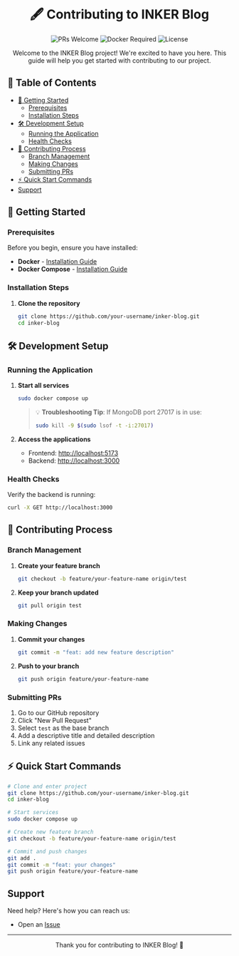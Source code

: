 <div align="center">

# 🖋️ Contributing to INKER Blog

<p align="center">
  <img src="https://img.shields.io/badge/PRs-welcome-brightgreen.svg?style=flat-square" alt="PRs Welcome" />
  <img src="https://img.shields.io/badge/docker-required-blue.svg?style=flat-square" alt="Docker Required" />
  <img src="https://img.shields.io/badge/license-MIT-orange.svg?style=flat-square" alt="License" />
</p>

Welcome to the INKER Blog project! We're excited to have you here. This guide will help you get started with contributing to our project.

</div>

## 📑 Table of Contents

- [🚀 Getting Started](#-getting-started)
  - [Prerequisites](#prerequisites)
  - [Installation Steps](#installation-steps)
- [🛠️ Development Setup](#️-development-setup)
  - [Running the Application](#running-the-application)
  - [Health Checks](#health-checks)
- [📝 Contributing Process](#-contributing-process)
  - [Branch Management](#branch-management)
  - [Making Changes](#making-changes)
  - [Submitting PRs](#submitting-prs)
- [⚡ Quick Start Commands](#-quick-start-commands)
- [Support](#-support)

## 🚀 Getting Started

### Prerequisites

Before you begin, ensure you have installed:

- **Docker** - [Installation Guide](https://docs.docker.com/engine/install)
- **Docker Compose** - [Installation Guide](https://docs.docker.com/compose/install/linux)

### Installation Steps

1. **Clone the repository**
   ```bash
   git clone https://github.com/your-username/inker-blog.git
   cd inker-blog
   ```

## 🛠️ Development Setup

### Running the Application

1. **Start all services**
   ```bash
   sudo docker compose up
   ```

   > 💡 **Troubleshooting Tip**: If MongoDB port 27017 is in use:
   > ```bash
   > sudo kill -9 $(sudo lsof -t -i:27017)
   > ```

2. **Access the applications**
   - Frontend: [http://localhost:5173](http://localhost:5173)
   - Backend: [http://localhost:3000](http://localhost:3000)

### Health Checks

Verify the backend is running:
```bash
curl -X GET http://localhost:3000
```

## 📝 Contributing Process

### Branch Management

1. **Create your feature branch**
   ```bash
   git checkout -b feature/your-feature-name origin/test
   ```

2. **Keep your branch updated**
   ```bash
   git pull origin test
   ```

### Making Changes

1. **Commit your changes**
   ```bash
   git commit -m "feat: add new feature description"
   ```

2. **Push to your branch**
   ```bash
   git push origin feature/your-feature-name
   ```

### Submitting PRs

1. Go to our GitHub repository
2. Click "New Pull Request"
3. Select `test` as the base branch
4. Add a descriptive title and detailed description
5. Link any related issues

## ⚡ Quick Start Commands

```bash
# Clone and enter project
git clone https://github.com/your-username/inker-blog.git
cd inker-blog

# Start services
sudo docker compose up

# Create new feature branch
git checkout -b feature/your-feature-name origin/test

# Commit and push changes
git add .
git commit -m "feat: your changes"
git push origin feature/your-feature-name
```

## Support

Need help? Here's how you can reach us:
- Open an [Issue](https://github.com/your-username/inker-blog/issues)

---

<div align="center">

Thank you for contributing to INKER Blog! 🎉

</div>
